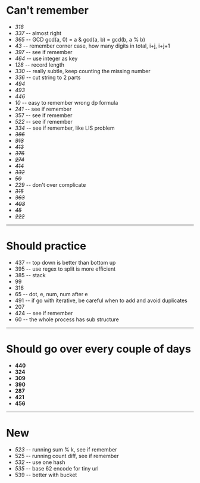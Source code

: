 # Can't remember
+ *318*
+ *337* -- almost right
+ *365* -- GCD gcd(a, 0) = a & gcd(a, b) = gcd(b, a % b)
+ *43* -- remember corner case, how many digits in total, i+j, i+j+1
+ *397* -- see if remember
+ *464* -- use integer as key
+ *128* -- record length
+ *330* -- really subtle, keep counting the missing number
+ *336* -- cut string to 2 parts
+ *494*
+ *493*
+ *446*
+ *10* -- easy to remember wrong dp formula
+ *241* -- see if remember
+ 357 -- see if remember
+ *522* -- see if remember
+ *334* -- see if remember, like LIS problem
+ ~~*386*~~
+ ~~*313*~~
+ ~~*413*~~
+ ~~*376*~~
+ ~~*274*~~
+ ~~*414*~~
+ ~~*332*~~
+ ~~*50*~~
+ *229* -- don't over complicate
+ ~~*315*~~
+ ~~*363*~~
+ ~~*403*~~
+ ~~*45*~~
+ ~~*222*~~

----

# Should practice
+ 437 -- top down is better than bottom up
+ 395 -- use regex to split is more efficient
+ 385 -- stack
+ 99
+ 316
+ 65 -- dot, e, num, num after e
+ 491 -- if go with iterative, be careful when to add and avoid duplicates
+ 207
+ 424 -- see if remember
+ 60 -- the whole process has sub structure

----

# Should go over every couple of days
+ **440**
+ **324**
+ **309**
+ **390**
+ **287**
+ **421**
+ **456**

----

# New
+ *523* -- running sum % k, see if remember
+ 525 -- running count diff, see if remember
+ *532* -- use one hash
+ *535* -- base 62 encode for tiny url
+ 539 -- better with bucket